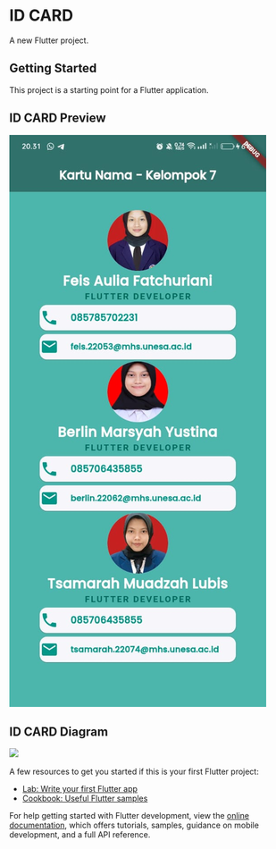 # ID CARD

A new Flutter project.

## Getting Started

This project is a starting point for a Flutter application.

## ID CARD Preview
<img src="images/tampilan.jpg" />

## ID CARD Diagram
<img src="images/diagram.jpg" />

A few resources to get you started if this is your first Flutter project:

- [Lab: Write your first Flutter app](https://docs.flutter.dev/get-started/codelab)
- [Cookbook: Useful Flutter samples](https://docs.flutter.dev/cookbook)

For help getting started with Flutter development, view the
[online documentation](https://docs.flutter.dev/), which offers tutorials,
samples, guidance on mobile development, and a full API reference.
